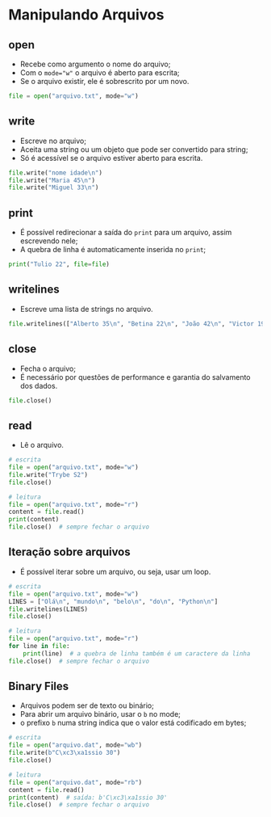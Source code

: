 # **Manipulando Arquivos**

## **open**

* Recebe como argumento o nome do arquivo;
* Com o `mode="w"` o arquivo é aberto para escrita;
* Se o arquivo existir, ele é sobrescrito por um novo.

~~~py
file = open("arquivo.txt", mode="w")
~~~

## **write**

* Escreve no arquivo;
* Aceita uma string ou um objeto que pode ser convertido para string;
* Só é acessível se o arquivo estiver aberto para escrita.

~~~py
file.write("nome idade\n")
file.write("Maria 45\n")
file.write("Miguel 33\n")
~~~

## **print**

* É possível redirecionar a saída do `print` para um arquivo, assim escrevendo nele;
* A quebra de linha é automaticamente inserida no `print`;

~~~py
print("Tulio 22", file=file)
~~~

## **writelines**

* Escreve uma lista de strings no arquivo.

~~~py
file.writelines(["Alberto 35\n", "Betina 22\n", "João 42\n", "Victor 19\n"])
~~~

## **close**

* Fecha o arquivo;
* É necessário por questões de performance e garantia do salvamento dos dados.

~~~py
file.close()
~~~

## **read**

* Lê o arquivo.

~~~py
# escrita
file = open("arquivo.txt", mode="w")
file.write("Trybe S2")
file.close()

# leitura
file = open("arquivo.txt", mode="r")
content = file.read()
print(content)
file.close()  # sempre fechar o arquivo
~~~

## **Iteração sobre arquivos**

* É possível iterar sobre um arquivo, ou seja, usar um loop.

~~~py
# escrita
file = open("arquivo.txt", mode="w")
LINES = ["Olá\n", "mundo\n", "belo\n", "do\n", "Python\n"]
file.writelines(LINES)
file.close()

# leitura
file = open("arquivo.txt", mode="r")
for line in file:
    print(line)  # a quebra de linha também é um caractere da linha
file.close()  # sempre fechar o arquivo
~~~

## **Binary Files**

* Arquivos podem ser de texto ou binário;
* Para abrir um arquivo binário, usar o `b` no mode;
* o prefixo `b` numa string indica que o valor está codificado em bytes;

~~~py
# escrita
file = open("arquivo.dat", mode="wb")
file.write(b"C\xc3\xa1ssio 30")
file.close()

# leitura
file = open("arquivo.dat", mode="rb")
content = file.read()
print(content)  # saída: b'C\xc3\xa1ssio 30'
file.close()  # sempre fechar o arquivo
~~~
